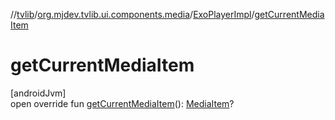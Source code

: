 //[tvlib](../../../index.md)/[org.mjdev.tvlib.ui.components.media](../index.md)/[ExoPlayerImpl](index.md)/[getCurrentMediaItem](get-current-media-item.md)

# getCurrentMediaItem

[androidJvm]\
open override fun [getCurrentMediaItem](get-current-media-item.md)(): [MediaItem](https://developer.android.com/reference/kotlin/androidx/media3/common/MediaItem.html)?

